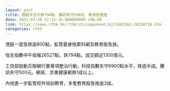 ```yaml
---
layout: post
title: 港股半日大跌794點　騰訊失守500元　教育股重挫
date: 2021-07-26 12:15:16.000000000 +08:00
link: https://news.rthk.hk/rthk/ch/component/k2/1602582-20210726.htm
categories: rthk
---
```


港股一度急跌逾800點，監管憂慮拖累科網及教育股急挫。

恒生指數中午收報26527點，跌794點，成交額近1300億元。

工信部啟動互聯網行業專項整治行動，科技指數失守6900點水平，跌逾半成。騰訊失守500元。網易、京東健康都跌1成以上。

內地進一步監管校外培訓教育，多隻教育股急挫逾3成。
